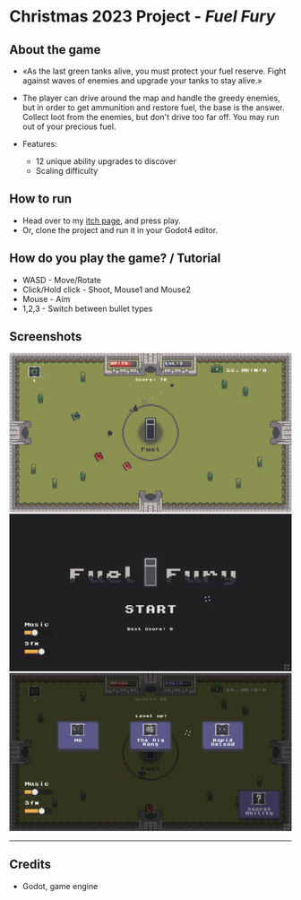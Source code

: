 # Christmas 2023 Project - *Fuel Fury*



## About the game

* «As the last green tanks alive, you must protect your fuel reserve. Fight against waves of enemies and upgrade your tanks to stay alive.»
* The player can drive around the map and handle the greedy enemies, but in order to get ammunition and restore fuel, the base is the answer. Collect loot from the enemies, but don't drive too far off. You may run out of your precious fuel.

* Features:
  * 12 unique ability upgrades to discover
  * Scaling difficulty

## How to run

* Head over to my [itch page](https://lovfall.itch.io/fuel-fury), and press play.
* Or, clone the project and run it in your Godot4 editor.


## How do you play the game? / Tutorial

* WASD - Move/Rotate
* Click/Hold click - Shoot, Mouse1 and Mouse2
* Mouse - Aim
* 1,2,3 - Switch between bullet types

## Screenshots

<img src="/assets/screenshots/screenshot0.png" alt="Screenshot 0" title="Screenshot 0">
<img src="/assets/screenshots/screenshot1.png" alt="Screenshot 1" title="Screenshot 1">
<img src="/assets/screenshots/screenshot2.png" alt="Screenshot 2" title="Screenshot 2">

---

## Credits

* Godot, game engine
